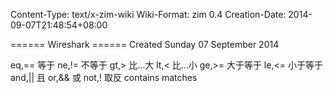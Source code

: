 Content-Type: text/x-zim-wiki
Wiki-Format: zim 0.4
Creation-Date: 2014-09-07T21:48:54+08:00

====== Wireshark ======
Created Sunday 07 September 2014

eq,== 等于
ne,!= 不等于
gt,> 比…大
lt,< 比…小
ge,>= 大于等于
le,<= 小于等于
and,|| 且
or,&& 或
not,! 取反
contains
matches
